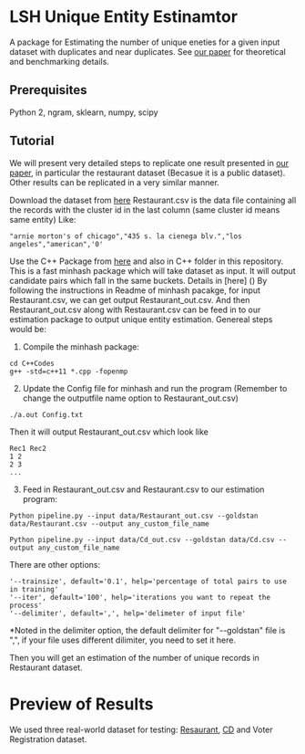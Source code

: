 # LSH Unique Entity Estinamtor
A package for Estimating the number of unique eneties for a given input dataset with duplicates and near duplicates. See [our paper](https://arxiv.org/pdf/1709.01190.pdf) for theoretical and benchmarking details. 

## Prerequisites
Python 2, ngram, sklearn, numpy, scipy

## Tutorial

We will present very detailed steps to replicate one result presented in [our paper](https://arxiv.org/pdf/1710.02690.pdf), in particular the restaurant dataset (Becasue it is a public dataset). Other results can be replicated in a very similar manner.

Download the dataset from [here](https://hpi.de/naumann/projects/data-quality-and-cleansing/dude-duplicate-detection.html#c114715)
Restaurant.csv is the data file containing all the records with the cluster id in the last column (same cluster id means same entity)
Like:
```
"arnie morton's of chicago","435 s. la cienega blv.","los angeles","american",'0'
```

Use the C++ Package from [here](http://rush.rice.edu/large-scale.html) and also in C++ folder in this repository. This is a fast minhash package which will take dataset as input. It will output candidate pairs which fall in the same buckets. Details in [here] () 
By following the instructions in Readme of minhash pacakge, for input Restaurant.csv, we can get output Restaurant_out.csv. And then Restaurant_out.csv along with Restaurant.csv can be feed in to our estimation package to output unique entity estimation.
Genereal steps would be:

1. Compile the minhash package:
```
cd C++Codes
g++ -std=c++11 *.cpp -fopenmp
```
2. Update the Config file for minhash and run the program (Remember to change the outputfile name option to Restaurant_out.csv)
```
./a.out Config.txt
```
Then it will output Restaurant_out.csv which look like 
```
Rec1 Rec2
1 2
2 3
...
```
3. Feed in Restaurant_out.csv and Restaurant.csv to our estimation program:

```
Python pipeline.py --input data/Restaurant_out.csv --goldstan data/Restaurant.csv --output any_custom_file_name
```

```
Python pipeline.py --input data/Cd_out.csv --goldstan data/Cd.csv --output any_custom_file_name
```

There are other options:
```
'--trainsize', default='0.1', help='percentage of total pairs to use in training'
'--iter', default='100', help='iterations you want to repeat the process'
'--delimiter', default=',', help='delimeter of input file'
```
*Noted in the delimiter option, the default delimiter for "--goldstan" file is ",", if your file uses different dilimiter, you need to set it here.

Then you will get an estimation of the number of unique records in Restaurant dataset.

# Preview of Results 
We used three real-world dataset for testing: [Resaurant](), [CD]() and Voter Registration dataset.
